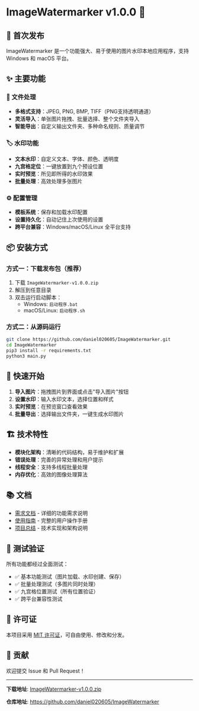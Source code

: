 # ImageWatermarker v1.0.0 🎉

## 🚀 首次发布

ImageWatermarker 是一个功能强大、易于使用的图片水印本地应用程序，支持 Windows 和 macOS 平台。

## ✨ 主要功能

### 📁 文件处理
- **多格式支持**：JPEG, PNG, BMP, TIFF（PNG支持透明通道）
- **灵活导入**：单张图片拖拽、批量选择、整个文件夹导入
- **智能导出**：自定义输出文件夹、多种命名规则、质量调节

### 🏷️ 水印功能
- **文本水印**：自定义文本、字体、颜色、透明度
- **九宫格定位**：一键放置到九个预设位置
- **实时预览**：所见即所得的水印效果
- **批量处理**：高效处理多张图片

### ⚙️ 配置管理
- **模板系统**：保存和加载水印配置
- **设置持久化**：自动记住上次使用的设置
- **跨平台兼容**：Windows/macOS/Linux 全平台支持

## 📦 安装方式

### 方式一：下载发布包（推荐）
1. 下载 `ImageWatermarker-v1.0.0.zip`
2. 解压到任意目录
3. 双击运行启动脚本：
   - Windows: `启动程序.bat`
   - macOS/Linux: `启动程序.sh`

### 方式二：从源码运行
```bash
git clone https://github.com/daniel020605/ImageWatermarker.git
cd ImageWatermarker
pip3 install -r requirements.txt
python3 main.py
```

## 🎯 快速开始

1. **导入图片**：拖拽图片到界面或点击"导入图片"按钮
2. **设置水印**：输入水印文本，选择位置和样式
3. **实时预览**：在预览窗口查看效果
4. **批量导出**：选择输出文件夹，一键生成水印图片

## 🏗️ 技术特性

- **模块化架构**：清晰的代码结构，易于维护和扩展
- **错误处理**：完善的异常处理和用户提示
- **线程安全**：支持多线程批量处理
- **内存优化**：高效的图像处理算法

## 📚 文档

- [需求文档](需求文档.md) - 详细的功能需求说明
- [使用指南](使用指南.md) - 完整的用户操作手册
- [项目总结](项目总结.md) - 技术实现和架构说明

## 🧪 测试验证

所有功能都经过全面测试：
- ✅ 基本功能测试（图片加载、水印创建、保存）
- ✅ 批量处理测试（多图片同时处理）
- ✅ 九宫格位置测试（所有位置验证）
- ✅ 跨平台兼容性测试

## 📄 许可证

本项目采用 [MIT 许可证](LICENSE)，可自由使用、修改和分发。

## 🤝 贡献

欢迎提交 Issue 和 Pull Request！

---

**下载地址**: [ImageWatermarker-v1.0.0.zip](https://github.com/daniel020605/ImageWatermarker/releases/download/v1.0.0/ImageWatermarker-v1.0.0.zip)

**仓库地址**: https://github.com/daniel020605/ImageWatermarker